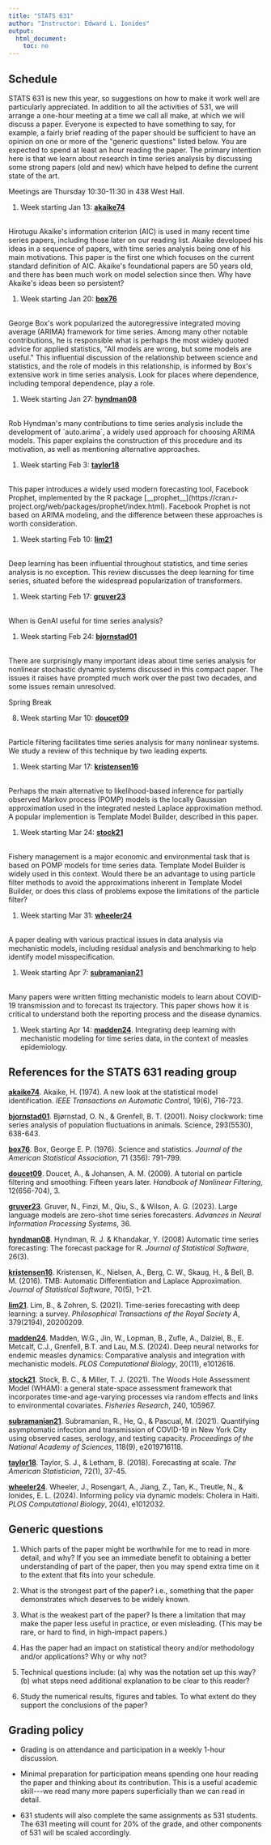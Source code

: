 ```yaml
---
title: "STATS 631"
author: "Instructor: Edward L. Ionides"
output:
  html_document:
    toc: no
---
```



## Schedule

STATS 631 is new this year, so suggestions on how to make it work well are particularly appreciated.
In addition to all the activities of 531, we will arrange a one-hour meeting at a time we call all make, at which we will discuss a paper.
Everyone is expected to have something to say, for example, a fairly brief reading of the paper should be sufficient to have an opinion on one or more of the "generic questions" listed below.
You are expected to spend at least an hour reading the paper.
The primary intention here is that we learn about research in time series analysis by discussing some strong papers (old and new) which have helped to define the current state of the art. 

Meetings are Thursday 10:30-11:30 in 438 West Hall.

1. Week starting Jan 13: [__akaike74__](https://doi.org/10.1109/TAC.1974.1100705)
<br>
Hirotugu Akaike's information criterion (AIC) is used in many recent time series papers, including those later on our reading list.
Akaike developed his ideas in a sequence of papers, with time series analysis being one of his main motivations.
This paper is the first one which focuses on the current standard definition of AIC.
Akaike's foundational papers are 50 years old, and there has been much work on model selection since then.
Why have  Akaike's ideas been so persistent?  

1. Week starting Jan 20: [__box76__](https://doi.org/10.1080/01621459.1976.10480949)
<br>
George Box's work popularized the autoregressive integrated moving average (ARIMA) framework for time series.
Among many other notable contributions, he is responsible what is perhaps the most widely quoted advice for applied statistics, "All models are wrong, but some models are useful."
This influential discussion of the relationship between science and statistics, and the role of models in this relationship, is informed by Box's extensive work in time series analysis.
Look for places where dependence, including temporal dependence, play a role.

1. Week starting Jan 27: [__hyndman08__](https://doi.org/10.18637/jss.v027.i03)
<br>
Rob Hyndman's many contributions to time series analysis include the development of `auto.arima`, a widely used approach for choosing ARIMA models.
This paper explains the construction of this procedure and its motivation, as well as mentioning alternative approaches. 

1. Week starting Feb 3: [__taylor18__](https://doi.org/10.1080/00031305.2017.1380080)
<br>
This paper introduces a widely used modern forecasting tool, Facebook Prophet, implemented by the R package [__prophet__](https://cran.r-project.org/web/packages/prophet/index.html).
Facebook Prophet is not based on ARIMA modeling, and the difference between these approaches is worth consideration.

1. Week starting Feb 10: [__lim21__](https://doi.org/10.1098/rsta.2020.0209)
<br>
Deep learning has been influential throughout statistics, and time series analysis is no exception.
This review discusses the deep learning for time series, situated before the widespread popularization of transformers.

1. Week starting Feb 17: [__gruver23__](https://proceedings.neurips.cc/paper_files/paper/2023/file/3eb7ca52e8207697361b2c0fb3926511-Paper-Conference.pdf)
<br>
When is GenAI useful for time series analysis? 

1. Week starting Feb 24: [__bjornstad01__](https://doi.org/10.1126/science.1062226)
<br>
There are surprisingly many important ideas about time series analysis for nonlinear stochastic dynamic systems discussed in this compact paper.
The issues it raises have prompted much work over the past two decades, and some issues remain unresolved.

Spring Break

8. Week starting Mar 10: [__doucet09__](http://www.warwick.ac.uk/fac/sci/statistics/staff/academic-research/johansen/publications/dj11.pdf)
<br>
Particle filtering facilitates time series analysis for many nonlinear systems. We study a review of this technique by two leading experts.  

1. Week starting Mar 17: [__kristensen16__](https://doi.org/10.18637/jss.v070.i05)
<br>
Perhaps the main alternative to likelihood-based inference for partially observed Markov process (POMP) models is the locally Gaussian approximation used in the integrated nested Laplace approximation method.
A popular implemention is Template Model Builder, described in this paper.

1. Week starting Mar 24: [__stock21__](https://doi.org/10.1016/j.fishres.2021.105967)
<br>
Fishery management is a major economic and environmental task that is based on POMP models for time series data.
Template Model Builder is widely used in this context.
Would there be an advantage to using particle filter methods to avoid the approximations inherent in Template Model Builder, or does this class of problems expose the limitations of the particle filter?

1. Week starting Mar 31: [__wheeler24__](https://doi.org/10.1371/journal.pcbi.1012032)
<br>
A paper dealing with various practical issues in data analysis via mechanistic models, including residual analysis and benchmarking to help identify model misspecification.

1. Week starting Apr 7: [__subramanian21__](https://doi.org/10.1073/pnas.2019716118)
<br>
Many papers were written fitting mechanistic models to learn about COVID-19 transmission and to forecast its trajectory. This paper shows how it is critical to understand both the reporting process and the disease dynamics.

1. Week starting Apr 14: [__madden24__](https://doi.org/10.1371/journal.pcbi.1012616).
Integrating deep learning with mechanistic modeling for time series data, in the context of measles epidemiology.

## References for the STATS 631 reading group

[__akaike74__](https://doi.org/10.1109/TAC.1974.1100705).
Akaike, H. (1974). A new look at the statistical model identification. _IEEE Transactions on Automatic Control_, 19(6), 716-723. 

[__bjornstad01__](https://doi.org/10.1126/science.1062226).
Bjørnstad, O. N., & Grenfell, B. T. (2001). Noisy clockwork: time series analysis of population fluctuations in animals. Science, 293(5530), 638-643. 

[__box76__](https://doi.org/10.1080/01621459.1976.10480949).
Box, George E. P. (1976). Science and statistics. _Journal of the American Statistical Association_, 71 (356): 791–799.

[__doucet09__](http://www.warwick.ac.uk/fac/sci/statistics/staff/academic-research/johansen/publications/dj11.pdf).
Doucet, A., & Johansen, A. M. (2009). A tutorial on particle filtering and smoothing: Fifteen years later. _Handbook of Nonlinear Filtering_, 12(656-704), 3. 

[__gruver23__](https://proceedings.neurips.cc/paper_files/paper/2023/file/3eb7ca52e8207697361b2c0fb3926511-Paper-Conference.pdf).
Gruver, N., Finzi, M., Qiu, S., & Wilson, A. G. (2023). Large language models are zero-shot time series forecasters. _Advances in Neural Information Processing Systems_, 36.

[__hyndman08__](https://doi.org/10.18637/jss.v027.i03).
Hyndman, R. J. & Khandakar, Y. (2008) Automatic time series forecasting: The forecast package for R. _Journal of Statistical Software_, 26(3).  

[__kristensen16__](https://doi.org/10.18637/jss.v070.i05).
 Kristensen, K., Nielsen, A., Berg, C. W., Skaug, H., & Bell, B. M. (2016). TMB: Automatic Differentiation and Laplace Approximation. _Journal of Statistical Software_, 70(5), 1–21. 

<!--
[__lau21__](https://doi.org/10.1371/journal.pcbi.1010251).
Lau, M. S., Becker, A., Madden, W., Waller, L. A., Metcalf, C. J. E., & Grenfell, B. T. (2022). Comparing and linking machine learning and semi-mechanistic models for the predictability of endemic measles dynamics. _PLOS Computational Biology_, 18(9), e1010251. 
-->

[__lim21__](https://doi.org/10.1098/rsta.2020.0209).
Lim, B., & Zohren, S. (2021). Time-series forecasting with deep learning: a survey. _Philosophical Transactions of the Royal Society A_, 379(2194), 20200209. 

[__madden24__](https://doi.org/10.1371/journal.pcbi.1012616).
Madden, W.G., Jin, W., Lopman, B., Zufle, A., Dalziel, B., E. Metcalf, C.J., Grenfell, B.T. and Lau, M.S. (2024). Deep neural networks for endemic measles dynamics: Comparative analysis and integration with mechanistic models. _PLOS Computational Biology_, 20(11), e1012616.

[__stock21__](https://doi.org/10.1016/j.fishres.2021.105967).
Stock, B. C., & Miller, T. J. (2021). The Woods Hole Assessment Model (WHAM): a general state-space assessment framework that incorporates time-and age-varying processes via random effects and links to environmental covariates. _Fisheries Research_, 240, 105967.

[__subramanian21__](https://doi.org/10.1073/pnas.2019716118).
Subramanian, R., He, Q., & Pascual, M. (2021). Quantifying asymptomatic infection and transmission of COVID-19 in New York City using observed cases, serology, and testing capacity. _Proceedings of the National Academy of Sciences_, 118(9), e2019716118.

[__taylor18__](https://doi.org/10.1080/00031305.2017.1380080).
Taylor, S. J., & Letham, B. (2018). Forecasting at scale. _The American Statistician_, 72(1), 37-45. 

[__wheeler24__](https://doi.org/10.1371/journal.pcbi.1012032).
Wheeler, J., Rosengart, A., Jiang, Z., Tan, K., Treutle, N., & Ionides, E. L. (2024). Informing policy via dynamic models: Cholera in Haiti. _PLOS Computational Biology_, 20(4), e1012032. 


## Generic questions

1. Which parts of the paper might be worthwhile for me to read in more detail, and why? If you see an immediate benefit to obtaining a better understanding of part of the paper, then you may spend extra time on it to the extent that fits into your schedule. 

1. What is the strongest part of the paper? i.e., something that the paper demonstrates which deserves to be widely known.

1. What is the weakest part of the paper? Is there a limitation that may make the paper less useful in practice, or even misleading. (This may be rare, or hard to find, in high-impact papers.)

1. Has the paper had an impact on statistical theory and/or methodology and/or applications? Why or why not?

1. Technical questions include: (a) why was the notation set up this way? (b) what steps need additional explanation to be clear to this reader?

1. Study the numerical results, figures and tables. To what extent do they support the conclusions of the paper?
    
## Grading policy

* Grading is on attendance and participation in a weekly 1-hour discussion.

* Minimal preparation for participation means spending one hour reading the paper and thinking about its contribution. This is a useful academic skill---we read many more papers superficially than we can read in detail.

* 631 students will also complete the same assignments as 531 students. The 631 meeting will count for 20% of the grade, and other components of 531 will be scaled accordingly.







